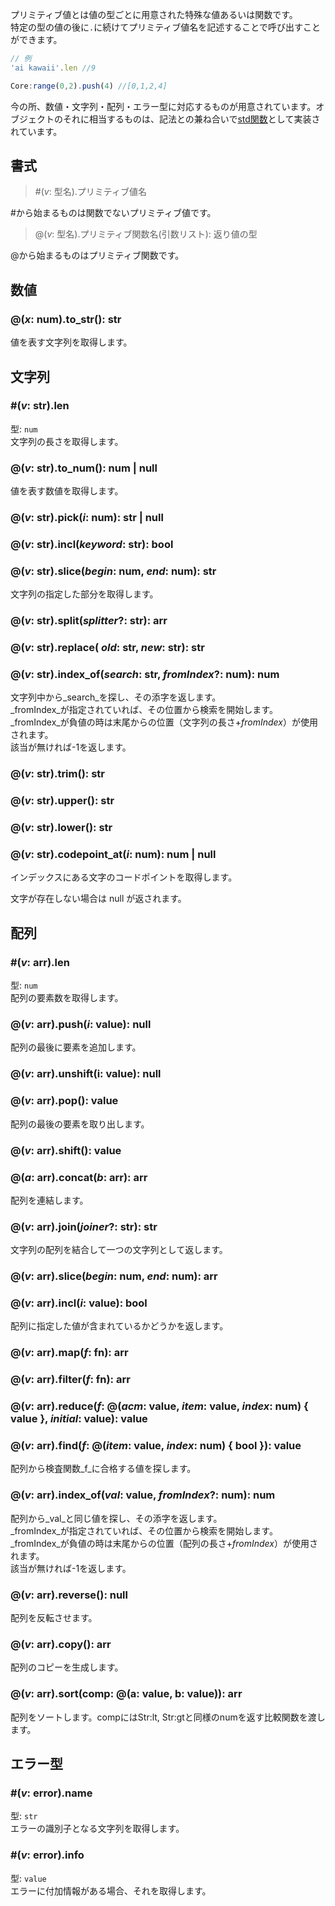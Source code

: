 プリミティブ値とは値の型ごとに用意された特殊な値あるいは関数です。  
特定の型の値の後に`.`に続けてプリミティブ値名を記述することで呼び出すことができます。
```js
// 例
'ai kawaii'.len //9

Core:range(0,2).push(4) //[0,1,2,4]
```
今の所、数値・文字列・配列・エラー型に対応するものが用意されています。オブジェクトのそれに相当するものは、記法との兼ね合いで[std関数](std.md#-obj)として実装されています。

## 書式
> #(_v_: 型名).プリミティブ値名

\#から始まるものは関数でないプリミティブ値です。
> @(_v_: 型名).プリミティブ関数名(引数リスト): 返り値の型

\@から始まるものはプリミティブ関数です。

## 数値
### @(_x_: num).to_str(): str
値を表す文字列を取得します。  


## 文字列
### #(_v_: str).len
型: `num`  
文字列の長さを取得します。  

### @(_v_: str).to_num(): num | null
値を表す数値を取得します。  

### @(_v_: str).pick(_i_: num): str | null

### @(_v_: str).incl(_keyword_: str): bool

### @(_v_: str).slice(_begin_: num, _end_: num): str
文字列の指定した部分を取得します。  

### @(_v_: str).split(_splitter_?: str): arr<str>

### @(_v_: str).replace( _old_: str, _new_: str): str

### @(_v_: str).index_of(_search_: str, _fromIndex_?: num): num
文字列中から_search_を探し、その添字を返します。  
_fromIndex_が指定されていれば、その位置から検索を開始します。  
_fromIndex_が負値の時は末尾からの位置（文字列の長さ+_fromIndex_）が使用されます。  
該当が無ければ-1を返します。

### @(_v_: str).trim(): str

### @(_v_: str).upper(): str

### @(_v_: str).lower(): str

### @(_v_: str).codepoint_at(_i_: num): num | null
インデックスにある文字のコードポイントを取得します。

文字が存在しない場合は null が返されます。


## 配列
### #(_v_: arr).len
型: `num`  
配列の要素数を取得します。

### @(_v_: arr).push(_i_: value): null
配列の最後に要素を追加します。  

### @(_v_: arr).unshift(i: value): null

### @(_v_: arr).pop(): value
配列の最後の要素を取り出します。  

### @(_v_: arr).shift(): value

### @(_a_: arr).concat(_b_: arr): arr
配列を連結します。  

### @(_v_: arr<str>).join(_joiner_?: str): str
文字列の配列を結合して一つの文字列として返します。  

### @(_v_: arr).slice(_begin_: num, _end_: num): arr

### @(_v_: arr).incl(_i_: value): bool
配列に指定した値が含まれているかどうかを返します。  

### @(_v_: arr).map(_f_: fn): arr

### @(_v_: arr).filter(_f_: fn): arr

### @(_v_: arr).reduce(_f_: @(_acm_: value, _item_: value, _index_: num) { value }, _initial_: value): value

### @(_v_: arr).find(_f_: @(_item_: value, _index_: num) { bool }): value
配列から検査関数_f_に合格する値を探します。  

### @(_v_: arr).index_of(_val_: value, _fromIndex_?: num): num
配列から_val_と同じ値を探し、その添字を返します。  
_fromIndex_が指定されていれば、その位置から検索を開始します。  
_fromIndex_が負値の時は末尾からの位置（配列の長さ+_fromIndex_）が使用されます。  
該当が無ければ-1を返します。

### @(_v_: arr).reverse(): null
配列を反転させます。  

### @(_v_: arr).copy(): arr
配列のコピーを生成します。  

### @(_v_: arr).sort(comp: @(a: value, b: value)): arr
配列をソートします。compにはStr:lt, Str:gtと同様のnumを返す比較関数を渡します。

## エラー型
### #(_v_: error).name
型: `str`  
エラーの識別子となる文字列を取得します。

### #(_v_: error).info
型: `value`  
エラーに付加情報がある場合、それを取得します。
